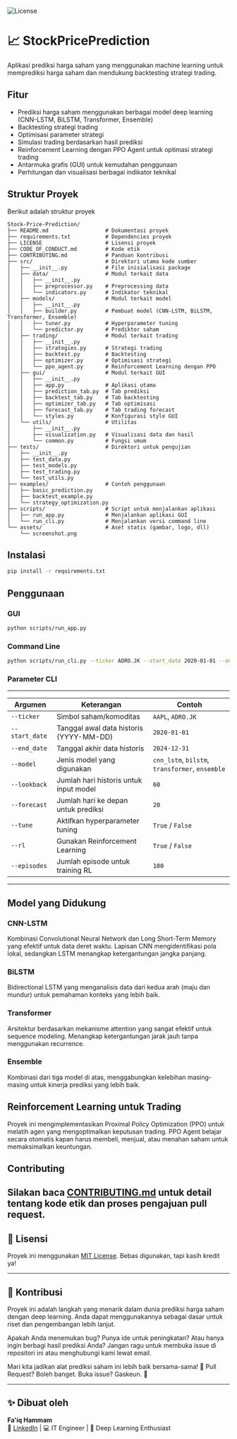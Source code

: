 ![License](https://img.shields.io/badge/license-MIT-blue.svg)
# 📈 StockPricePrediction

Aplikasi prediksi harga saham yang menggunakan machine learning untuk memprediksi harga saham dan mendukung backtesting strategi trading.

## Fitur
- Prediksi harga saham menggunakan berbagai model deep learning (CNN-LSTM, BiLSTM, Transformer, Ensemble)
- Backtesting strategi trading
- Optimisasi parameter strategi
- Simulasi trading berdasarkan hasil prediksi
- Reinforcement Learning dengan PPO Agent untuk optimasi strategi trading
- Antarmuka grafis (GUI) untuk kemudahan penggunaan
- Perhitungan dan visualisasi berbagai indikator teknikal

## Struktur Proyek
Berikut adalah struktur proyek 

```
Stock-Price-Prediction/
├── README.md                  # Dokumentasi proyek
├── requirements.txt           # Dependencies proyek
├── LICENSE                    # Lisensi proyek
├── CODE_OF_CONDUCT.md         # Kode etik
├── CONTRIBUTING.md            # Panduan kontribusi
├── src/                       # Direktori utama kode sumber
│   ├── __init__.py            # File inisialisasi package
│   ├── data/                  # Modul terkait data
│   │   ├── __init__.py
│   │   ├── preprocessor.py    # Preprocessing data
│   │   └── indicators.py      # Indikator teknikal
│   ├── models/                # Modul terkait model
│   │   ├── __init__.py
│   │   ├── builder.py         # Pembuat model (CNN-LSTM, BiLSTM, Transformer, Ensemble)
│   │   ├── tuner.py           # Hyperparameter tuning
│   │   └── predictor.py       # Prediktor saham
│   ├── trading/               # Modul terkait trading
│   │   ├── __init__.py
│   │   ├── strategies.py      # Strategi trading
│   │   ├── backtest.py        # Backtesting
│   │   ├── optimizer.py       # Optimisasi strategi
│   │   └── ppo_agent.py       # Reinforcement Learning dengan PPO 
│   ├── gui/                   # Modul terkait GUI
│   │   ├── __init__.py
│   │   ├── app.py             # Aplikasi utama
│   │   ├── prediction_tab.py  # Tab prediksi
│   │   ├── backtest_tab.py    # Tab backtesting
│   │   ├── optimizer_tab.py   # Tab optimisasi
│   │   ├── forecast_tab.py    # Tab trading forecast
│   │   └── styles.py          # Konfigurasi style GUI
│   └── utils/                 # Utilitas
│       ├── __init__.py
│       ├── visualization.py   # Visualisasi data dan hasil
│       └── common.py          # Fungsi umum
├── tests/                     # Direktori untuk pengujian
│   ├── __init__.py
│   ├── test_data.py
│   ├── test_models.py
│   ├── test_trading.py
│   └── test_utils.py
├── examples/                  # Contoh penggunaan
│   ├── basic_prediction.py
│   ├── backtest_example.py
│   └── strategy_optimization.py
├── scripts/                   # Script untuk menjalankan aplikasi
│   ├── run_app.py             # Menjalankan aplikasi GUI
│   └── run_cli.py             # Menjalankan versi command line
└── assets/                    # Aset statis (gambar, logo, dll)
    └── screenshot.png
```

## Instalasi

```bash
pip install -r requirements.txt
```

## Penggunaan

### GUI
```bash
python scripts/run_app.py
```

### Command Line
```bash
python scripts/run_cli.py --ticker ADRO.JK --start_date 2020-01-01 --end_date 2023-01-01 --model ensemble --lookback 60 --forecast_days 30
```

### Parameter CLI

---

| Argumen        | Keterangan                            | Contoh             |
|----------------|----------------------------------------|--------------------|
| `--ticker`     | Simbol saham/komoditas                 | `AAPL`, `ADRO.JK`  |
| `--start_date` | Tanggal awal data historis (YYYY-MM-DD)| `2020-01-01`       |
| `--end_date`   | Tanggal akhir data historis            | `2024-12-31`       |
| `--model`      | Jenis model yang digunakan             | `cnn_lstm`, `bilstm`, `transformer`, `ensemble` |
| `--lookback`   | Jumlah hari historis untuk input model | `60`               |
| `--forecast`   | Jumlah hari ke depan untuk prediksi    | `20`               |
| `--tune`       | Aktifkan hyperparameter tuning         | `True` / `False`   |
| `--rl`         | Gunakan Reinforcement Learning         | `True` / `False`   |
| `--episodes`   | Jumlah episode untuk training RL       | `100`              |

---

## Model yang Didukung

### CNN-LSTM
Kombinasi Convolutional Neural Network dan Long Short-Term Memory yang efektif untuk data deret waktu. Lapisan CNN mengidentifikasi pola lokal, sedangkan LSTM menangkap ketergantungan jangka panjang.

### BiLSTM
Bidirectional LSTM yang menganalisis data dari kedua arah (maju dan mundur) untuk pemahaman konteks yang lebih baik.

### Transformer
Arsitektur berdasarkan mekanisme attention yang sangat efektif untuk sequence modeling. Menangkap ketergantungan jarak jauh tanpa menggunakan recurrence.

### Ensemble
Kombinasi dari tiga model di atas, menggabungkan kelebihan masing-masing untuk kinerja prediksi yang lebih baik.

## Reinforcement Learning untuk Trading

Proyek ini mengimplementasikan Proximal Policy Optimization (PPO) untuk melatih agen yang mengoptimalkan keputusan trading. PPO Agent belajar secara otomatis kapan harus membeli, menjual, atau menahan saham untuk memaksimalkan keuntungan.

## Contributing
Silakan baca [CONTRIBUTING.md](CONTRIBUTING.md) untuk detail tentang kode etik dan proses pengajuan pull request.
---

## 🧪 Lisensi

Proyek ini menggunakan [MIT License](./LICENSE). Bebas digunakan, tapi kasih kredit ya!

---

## 🤝 Kontribusi
Proyek ini adalah langkah yang menarik dalam dunia prediksi harga saham dengan deep learning. Anda dapat menggunakannya sebagai dasar untuk riset dan pengembangan lebih lanjut.

Apakah Anda menemukan bug? Punya ide untuk peningkatan? Atau hanya ingin berbagi hasil prediksi Anda? Jangan ragu untuk membuka issue di repositori ini atau menghubungi kami lewat email.

Mari kita jadikan alat prediksi saham ini lebih baik bersama-sama! 🚀
Pull Request? Boleh banget. Buka issue? Gaskeun. 🌟

---

## ✨ Dibuat oleh

**Fa'iq Hammam**  
💼 [LinkedIn](https://www.linkedin.com/in/faiq-hammam-mutaqin-9a3733217/) | 💻 IT Engineer | 🧠 Deep Learning Enthusiast
